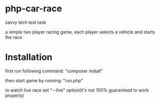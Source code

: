 # php-car-race
savvy tech test task

a simple two player racing game, each player selects a vehicle and starts the race

# Installation

first run following command:
"composer install"

then start game by running:
"run.php"

to watch live race set "--live" option(it's not 100% guaranteed to work properly)